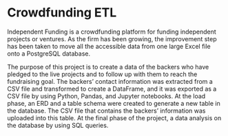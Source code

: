 # Crowdfunding ETL

Independent Funding is a crowdfunding platform for funding independent projects or ventures.  As the firm has been growing, the improvement step has been taken to move all the accessible data from one large Excel file onto a PostgreSQL database.

The purpose of this project is to create a data of the backers who have pledged to the live projects and to follow up with them to reach the fundraising goal.  The backers’ contact information was extracted from a CSV file and transformed to create a DataFrame, and it was exported as a CSV file by using Python, Pandas, and Jupyter notebooks.  At the load phase, an ERD and a table schema were created to generate a new table in the database. The CSV file that contains the backers’ information was uploaded into this table.  At the final phase of the project, a data analysis on the database by using SQL queries.
